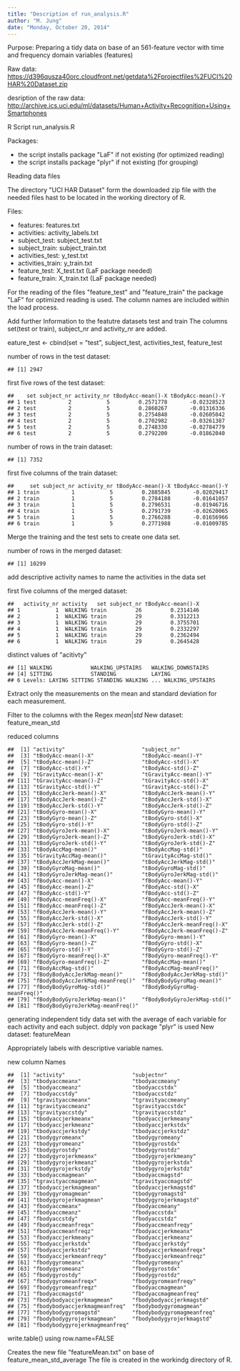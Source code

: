 ```yaml
---
title: "Description of run_analysis.R"
author: "M. Jung"
date: "Monday, October 20, 2014"
---
```


Purpose: 
Preparing a tidy data on base of an 561-feature vector with time and 
frequency domain variables (features)

Raw data: 
https://d396qusza40orc.cloudfront.net/getdata%2Fprojectfiles%2FUCI%20HAR%20Dataset.zip

desription of the raw data:
http://archive.ics.uci.edu/ml/datasets/Human+Activity+Recognition+Using+Smartphones

R Script run_analysis.R 

Packages:
* the script installs package "LaF" if not existing (for optimized reading)        
* the script installs package "plyr" if not existing (for grouping)

Reading data files

The directory "UCI HAR Dataset" form the downloaded zip file 
with the needed files hast to be located in the working directory of R.  

Files:
* features: features.txt
* activities: activity_labels.txt
* subject_test: subject_test.txt
* subject_train: subject_train.txt
* activities_test: y_test.txt
* activities_train: y_train.txt
* feature_test: X_test.txt (LaF package needed) 
* feature_train: X_train.txt (LaF package needed)

For the reading of the files "feature_test" and "feature_train" the package "LaF" for optimized reading is used. The column names are included within the load process.
 
Add further Information to the featutre datasets test and train
The columns set(test or train), subject_nr and activity_nr are added.

eature_test <- cbind(set = "test", subject_test, activities_test, feature_test

number of rows in the test dataset:

```
## [1] 2947
```

first five rows of the test dataset:

```
##    set subject_nr activity_nr tBodyAcc-mean()-X tBodyAcc-mean()-Y
## 1 test          2           5         0.2571778       -0.02328523
## 2 test          2           5         0.2860267       -0.01316336
## 3 test          2           5         0.2754848       -0.02605042
## 4 test          2           5         0.2702982       -0.03261387
## 5 test          2           5         0.2748330       -0.02784779
## 6 test          2           5         0.2792200       -0.01862040
```

number of rows in the train dataset:

```
## [1] 7352
```

first five columns of the train dataset:

```
##     set subject_nr activity_nr tBodyAcc-mean()-X tBodyAcc-mean()-Y
## 1 train          1           5         0.2885845       -0.02029417
## 2 train          1           5         0.2784188       -0.01641057
## 3 train          1           5         0.2796531       -0.01946716
## 4 train          1           5         0.2791739       -0.02620065
## 5 train          1           5         0.2766288       -0.01656966
## 6 train          1           5         0.2771988       -0.01009785
```


Merge the training and the test sets to create one data set.

number of rows in the merged dataset:

```
## [1] 10299
```


add descriptive activity names to name the activities in the data set

first five columns of the merged dataset:

```
##   activity_nr activity   set subject_nr tBodyAcc-mean()-X
## 1           1  WALKING train         26         0.2314146
## 2           1  WALKING train         29         0.3312213
## 3           1  WALKING train         29         0.3755701
## 4           1  WALKING train         29         0.2332297
## 5           1  WALKING train         29         0.2362494
## 6           1  WALKING train         29         0.2645428
```

distinct values of "acitivty"

```
## [1] WALKING            WALKING_UPSTAIRS   WALKING_DOWNSTAIRS
## [4] SITTING            STANDING           LAYING            
## 6 Levels: LAYING SITTING STANDING WALKING ... WALKING_UPSTAIRS
```


Extract only the measurements on the mean and standard deviation for each measurement.

Filter to the columns with the Regex *mean*|*std*
New dataset: feature_mean_std

reduced columns

```
##  [1] "activity"                        "subject_nr"                     
##  [3] "tBodyAcc-mean()-X"               "tBodyAcc-mean()-Y"              
##  [5] "tBodyAcc-mean()-Z"               "tBodyAcc-std()-X"               
##  [7] "tBodyAcc-std()-Y"                "tBodyAcc-std()-Z"               
##  [9] "tGravityAcc-mean()-X"            "tGravityAcc-mean()-Y"           
## [11] "tGravityAcc-mean()-Z"            "tGravityAcc-std()-X"            
## [13] "tGravityAcc-std()-Y"             "tGravityAcc-std()-Z"            
## [15] "tBodyAccJerk-mean()-X"           "tBodyAccJerk-mean()-Y"          
## [17] "tBodyAccJerk-mean()-Z"           "tBodyAccJerk-std()-X"           
## [19] "tBodyAccJerk-std()-Y"            "tBodyAccJerk-std()-Z"           
## [21] "tBodyGyro-mean()-X"              "tBodyGyro-mean()-Y"             
## [23] "tBodyGyro-mean()-Z"              "tBodyGyro-std()-X"              
## [25] "tBodyGyro-std()-Y"               "tBodyGyro-std()-Z"              
## [27] "tBodyGyroJerk-mean()-X"          "tBodyGyroJerk-mean()-Y"         
## [29] "tBodyGyroJerk-mean()-Z"          "tBodyGyroJerk-std()-X"          
## [31] "tBodyGyroJerk-std()-Y"           "tBodyGyroJerk-std()-Z"          
## [33] "tBodyAccMag-mean()"              "tBodyAccMag-std()"              
## [35] "tGravityAccMag-mean()"           "tGravityAccMag-std()"           
## [37] "tBodyAccJerkMag-mean()"          "tBodyAccJerkMag-std()"          
## [39] "tBodyGyroMag-mean()"             "tBodyGyroMag-std()"             
## [41] "tBodyGyroJerkMag-mean()"         "tBodyGyroJerkMag-std()"         
## [43] "fBodyAcc-mean()-X"               "fBodyAcc-mean()-Y"              
## [45] "fBodyAcc-mean()-Z"               "fBodyAcc-std()-X"               
## [47] "fBodyAcc-std()-Y"                "fBodyAcc-std()-Z"               
## [49] "fBodyAcc-meanFreq()-X"           "fBodyAcc-meanFreq()-Y"          
## [51] "fBodyAcc-meanFreq()-Z"           "fBodyAccJerk-mean()-X"          
## [53] "fBodyAccJerk-mean()-Y"           "fBodyAccJerk-mean()-Z"          
## [55] "fBodyAccJerk-std()-X"            "fBodyAccJerk-std()-Y"           
## [57] "fBodyAccJerk-std()-Z"            "fBodyAccJerk-meanFreq()-X"      
## [59] "fBodyAccJerk-meanFreq()-Y"       "fBodyAccJerk-meanFreq()-Z"      
## [61] "fBodyGyro-mean()-X"              "fBodyGyro-mean()-Y"             
## [63] "fBodyGyro-mean()-Z"              "fBodyGyro-std()-X"              
## [65] "fBodyGyro-std()-Y"               "fBodyGyro-std()-Z"              
## [67] "fBodyGyro-meanFreq()-X"          "fBodyGyro-meanFreq()-Y"         
## [69] "fBodyGyro-meanFreq()-Z"          "fBodyAccMag-mean()"             
## [71] "fBodyAccMag-std()"               "fBodyAccMag-meanFreq()"         
## [73] "fBodyBodyAccJerkMag-mean()"      "fBodyBodyAccJerkMag-std()"      
## [75] "fBodyBodyAccJerkMag-meanFreq()"  "fBodyBodyGyroMag-mean()"        
## [77] "fBodyBodyGyroMag-std()"          "fBodyBodyGyroMag-meanFreq()"    
## [79] "fBodyBodyGyroJerkMag-mean()"     "fBodyBodyGyroJerkMag-std()"     
## [81] "fBodyBodyGyroJerkMag-meanFreq()"
```

generating independent tidy data set with the average of each variable
for each activity and each subject.
ddply von package "plyr" is used
New dataset: featureMean


Appropriately labels with descriptive variable names. 

new column Names

```
##  [1] "activity"                     "subjectnr"                   
##  [3] "tbodyaccmeanx"                "tbodyaccmeany"               
##  [5] "tbodyaccmeanz"                "tbodyaccstdx"                
##  [7] "tbodyaccstdy"                 "tbodyaccstdz"                
##  [9] "tgravityaccmeanx"             "tgravityaccmeany"            
## [11] "tgravityaccmeanz"             "tgravityaccstdx"             
## [13] "tgravityaccstdy"              "tgravityaccstdz"             
## [15] "tbodyaccjerkmeanx"            "tbodyaccjerkmeany"           
## [17] "tbodyaccjerkmeanz"            "tbodyaccjerkstdx"            
## [19] "tbodyaccjerkstdy"             "tbodyaccjerkstdz"            
## [21] "tbodygyromeanx"               "tbodygyromeany"              
## [23] "tbodygyromeanz"               "tbodygyrostdx"               
## [25] "tbodygyrostdy"                "tbodygyrostdz"               
## [27] "tbodygyrojerkmeanx"           "tbodygyrojerkmeany"          
## [29] "tbodygyrojerkmeanz"           "tbodygyrojerkstdx"           
## [31] "tbodygyrojerkstdy"            "tbodygyrojerkstdz"           
## [33] "tbodyaccmagmean"              "tbodyaccmagstd"              
## [35] "tgravityaccmagmean"           "tgravityaccmagstd"           
## [37] "tbodyaccjerkmagmean"          "tbodyaccjerkmagstd"          
## [39] "tbodygyromagmean"             "tbodygyromagstd"             
## [41] "tbodygyrojerkmagmean"         "tbodygyrojerkmagstd"         
## [43] "fbodyaccmeanx"                "fbodyaccmeany"               
## [45] "fbodyaccmeanz"                "fbodyaccstdx"                
## [47] "fbodyaccstdy"                 "fbodyaccstdz"                
## [49] "fbodyaccmeanfreqx"            "fbodyaccmeanfreqy"           
## [51] "fbodyaccmeanfreqz"            "fbodyaccjerkmeanx"           
## [53] "fbodyaccjerkmeany"            "fbodyaccjerkmeanz"           
## [55] "fbodyaccjerkstdx"             "fbodyaccjerkstdy"            
## [57] "fbodyaccjerkstdz"             "fbodyaccjerkmeanfreqx"       
## [59] "fbodyaccjerkmeanfreqy"        "fbodyaccjerkmeanfreqz"       
## [61] "fbodygyromeanx"               "fbodygyromeany"              
## [63] "fbodygyromeanz"               "fbodygyrostdx"               
## [65] "fbodygyrostdy"                "fbodygyrostdz"               
## [67] "fbodygyromeanfreqx"           "fbodygyromeanfreqy"          
## [69] "fbodygyromeanfreqz"           "fbodyaccmagmean"             
## [71] "fbodyaccmagstd"               "fbodyaccmagmeanfreq"         
## [73] "fbodybodyaccjerkmagmean"      "fbodybodyaccjerkmagstd"      
## [75] "fbodybodyaccjerkmagmeanfreq"  "fbodybodygyromagmean"        
## [77] "fbodybodygyromagstd"          "fbodybodygyromagmeanfreq"    
## [79] "fbodybodygyrojerkmagmean"     "fbodybodygyrojerkmagstd"     
## [81] "fbodybodygyrojerkmagmeanfreq"
```

write.table() using row.name=FALSE

Creates the new file "featureMean.txt" on base of feature_mean_std_average 
The file is created in the workindg directory of R.

